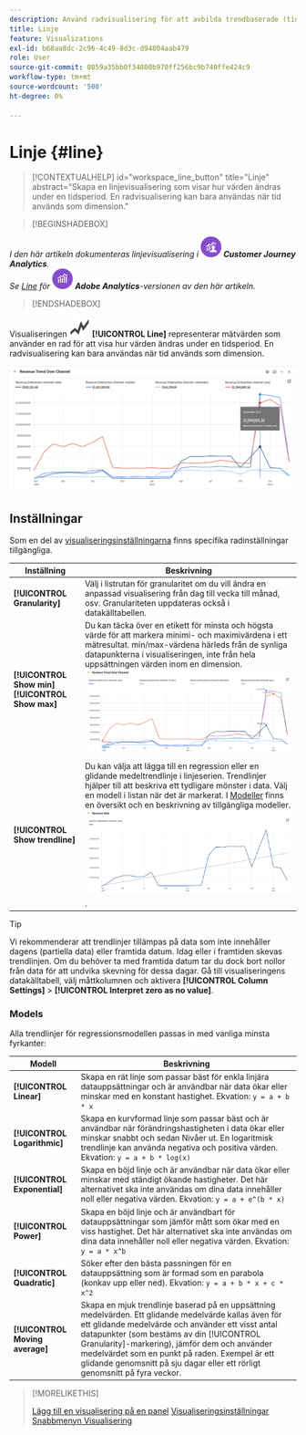 ```yaml
---
description: Använd radvisualisering för att avbilda trendbaserade (tidsbaserade) datauppsättningar
title: Linje
feature: Visualizations
exl-id: b68aa8dc-2c96-4c49-8d3c-d94804aab479
role: User
source-git-commit: 0859a35bb0f34800b970ff256bc9b740ffe424c9
workflow-type: tm+mt
source-wordcount: '508'
ht-degree: 0%

---
```


# Linje {#line}

<!-- markdownlint-disable MD034 -->

>[!CONTEXTUALHELP]
>id="workspace_line_button"
>title="Linje"
>abstract="Skapa en linjevisualisering som visar hur värden ändras under en tidsperiod. En radvisualisering kan bara användas när tid används som dimension."

<!-- markdownlint-enable MD034 -->


>[!BEGINSHADEBOX]

_I den här artikeln dokumenteras linjevisualisering i_ ![CustomerJourneyAnalytics](/help/assets/icons/CustomerJourneyAnalytics.svg) _&#x200B;**Customer Journey Analytics**._<br/>_Se [Line](https://experienceleague.adobe.com/en/docs/analytics/analyze/analysis-workspace/visualizations/line) för_ ![AdobeAnalytics](/help/assets/icons/AdobeAnalytics.svg) _&#x200B;**Adobe Analytics**-versionen av den här artikeln._

>[!ENDSHADEBOX]


Visualiseringen ![GraphTrend](/help/assets/icons/GraphTrend.svg) **[!UICONTROL Line]** representerar mätvärden som använder en rad för att visa hur värden ändras under en tidsperiod. En radvisualisering kan bara användas när tid används som dimension.

![Radvisualisering](assets/line-viz.png)


## Inställningar

Som en del av [visualiseringsinställningarna](freeform-analysis-visualizations.md#settings) finns specifika radinställningar tillgängliga.

| Inställning | Beskrivning |
|---|---|
| **[!UICONTROL Granularity]** | Välj i listrutan för granularitet om du vill ändra en anpassad visualisering från dag till vecka till månad, osv. Granulariteten uppdateras också i datakälltabellen. |
| **[!UICONTROL Show min]** <br/>**[!UICONTROL Show max]** | Du kan täcka över en etikett för minsta och högsta värde för att markera minimi- och maximivärdena i ett mätresultat. min/max-värdena härleds från de synliga datapunkterna i visualiseringen, inte från hela uppsättningen värden inom en dimension.<br/>![En övertäckning med etiketten för minsta och högsta värde.](assets/min-max-labels.png) |
| **[!UICONTROL Show trendline]** | Du kan välja att lägga till en regression eller en glidande medeltrendlinje i linjeserien. Trendlinjer hjälper till att beskriva ett tydligare mönster i data. Välj en modell i listan när det är markerat. I [Modeller](#models) finns en översikt och en beskrivning av tillgängliga modeller.<br/>![Linjär trendlinje](assets/show-linear-trendline.png). |

>[!TIP]
>
>Vi rekommenderar att trendlinjer tillämpas på data som inte innehåller dagens (partiella data) eller framtida datum. Idag eller i framtiden skevas trendlinjen. Om du behöver ta med framtida datum tar du dock bort nollor från data för att undvika skevning för dessa dagar. Gå till visualiseringens datakälltabell, välj måttkolumnen och aktivera **[!UICONTROL Column Settings]** > **[!UICONTROL Interpret zero as no value]**.



### Models

Alla trendlinjer för regressionsmodellen passas in med vanliga minsta fyrkanter:

| Modell | Beskrivning |
| --- | --- |
| **[!UICONTROL Linear]** | Skapa en rät linje som passar bäst för enkla linjära datauppsättningar och är användbar när data ökar eller minskar med en konstant hastighet. Ekvation: `y = a + b * x` |
| **[!UICONTROL Logarithmic]** | Skapa en kurvformad linje som passar bäst och är användbar när förändringshastigheten i data ökar eller minskar snabbt och sedan Nivåer ut. En logaritmisk trendlinje kan använda negativa och positiva värden. Ekvation: `y = a + b * log(x)` |
| **[!UICONTROL Exponential]** | Skapa en böjd linje och är användbar när data ökar eller minskar med ständigt ökande hastigheter. Det här alternativet ska inte användas om dina data innehåller noll eller negativa värden. Ekvation: `y = a + e^(b * x)` |
| **[!UICONTROL Power]** | Skapa en böjd linje och är användbart för datauppsättningar som jämför mått som ökar med en viss hastighet. Det här alternativet ska inte användas om dina data innehåller noll eller negativa värden. Ekvation: `y = a * x^b` |
| **[!UICONTROL Quadratic]** | Söker efter den bästa passningen för en datauppsättning som är formad som en parabola (konkav upp eller ned). Ekvation: `y = a + b * x + c * x^2` |
| **[!UICONTROL Moving average]** | Skapa en mjuk trendlinje baserad på en uppsättning medelvärden. Ett glidande medelvärde kallas även för ett glidande medelvärde och använder ett visst antal datapunkter (som bestäms av din [!UICONTROL Granularity]-markering), jämför dem och använder medelvärdet som en punkt på raden. Exempel är ett glidande genomsnitt på sju dagar eller ett rörligt genomsnitt på fyra veckor. |

>[!MORELIKETHIS]
>
>[Lägg till en visualisering på en panel](/help/analysis-workspace/visualizations/freeform-analysis-visualizations.md#add-visualizations-to-a-panel)
>[Visualiseringsinställningar](/help/analysis-workspace/visualizations/freeform-analysis-visualizations.md#settings)
>[Snabbmenyn Visualisering ](/help/analysis-workspace/visualizations/freeform-analysis-visualizations.md#context-menu)
>

